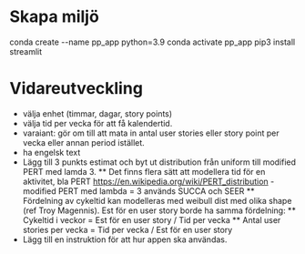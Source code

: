 # Skapa miljö
conda create --name pp_app python=3.9
conda activate pp_app
pip3 install streamlit

# Vidareutveckling
- välja enhet (timmar, dagar, story points)
- välja tid per vecka för att få kalendertid.
- varaiant: gör om till att mata in antal user stories eller story point per vecka eller annan period istället.
- ha engelsk text
- Lägg till 3 punkts estimat och byt ut distribution från uniform till modified PERT med lamda 3. 
** Det finns flera sätt att modellera tid för en aktivitet, bla PERT https://en.wikipedia.org/wiki/PERT_distribution - modified PERT med lambda = 3 används SUCCA och SEER 
** Fördelning av cykeltid kan modelleras med weibull dist med olika shape (ref Troy Magennis). Est för en user story borde ha samma fördelning:
** Cykeltid i veckor = Est för en user story / Tid per vecka
** Antal user stories per vecka = Tid per vecka / Est för en user story
- Lägg till en instruktion för att hur appen ska användas.







